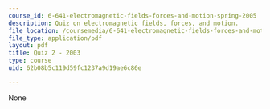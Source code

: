 ```yaml
---
course_id: 6-641-electromagnetic-fields-forces-and-motion-spring-2005
description: Quiz on electromagnetic fields, forces, and motion.
file_location: /coursemedia/6-641-electromagnetic-fields-forces-and-motion-spring-2005/62b08b5c119d59fc1237a9d19ae6c86e_quiz2.pdf
file_type: application/pdf
layout: pdf
title: Quiz 2 - 2003
type: course
uid: 62b08b5c119d59fc1237a9d19ae6c86e

---
```

None